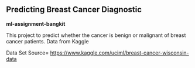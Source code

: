 ## Predicting Breast Cancer Diagnostic
**ml-assignment-bangkit**

This project to predict whether the cancer is benign or malignant of breast cancer patients. Data from Kaggle

Data Set Source= https://www.kaggle.com/uciml/breast-cancer-wisconsin-data
